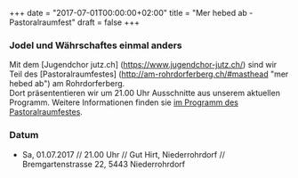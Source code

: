 ﻿+++
date = "2017-07-01T00:00:00+02:00"
title = "Mer hebed ab - Pastoralraumfest"
draft = false
+++

### Jodel und Währschaftes einmal anders

Mit dem [Jugendchor jutz.ch] (https://www.jugendchor-jutz.ch/) sind wir Teil des [Pastoralraumfestes] (http://am-rohrdorferberg.ch/#masthead "mer hebed ab") am Rohrdorferberg.   
Dort präsententieren wir um 21.00 Uhr Ausschnitte aus unserem aktuellen Programm. Weitere Informationen finden sie [im Programm des Pastoralraumfestes](http://am-rohrdorferberg.ch/das-komplette-programm).

### Datum

* Sa, 01.07.2017 // 21.00 Uhr // Gut Hirt, Niederrohrdorf // Bremgartenstrasse 22, 5443 Niederrohrdorf
